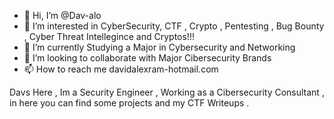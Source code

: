 - 👋 Hi, I’m @Dav-alo
- 👀 I’m interested in CyberSecurity, CTF , Crypto , Pentesting , Bug Bounty , Cyber Threat Intellegince and Cryptos!!!
- 🌱 I’m currently Studying a Major in Cybersecurity and Networking
- 💞️ I’m looking to collaborate with Major Cibersecurity Brands 
- 📫 How to reach me davidalexram-hotmail.com

<!---
Dav-alo/Dav-alo is a ✨ special ✨ repository because its `README.md` (this file) appears on your GitHub profile.
You can click the Preview link to take a look at your changes.
--->

Davs Here , Im a Security Engineer , Working as a Cibersecurity Consultant , in here you can find some projects and my CTF Writeups . 
